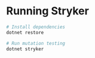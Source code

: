 # Running Stryker

```bash
# Install dependencies
dotnet restore

# Run mutation testing
dotnet stryker

```